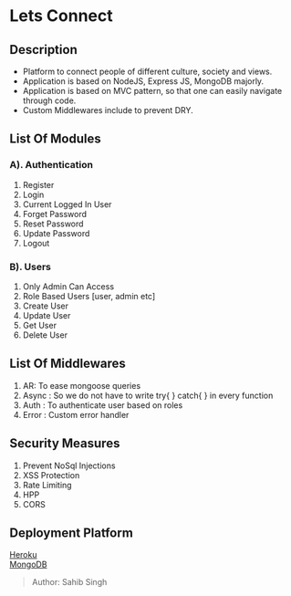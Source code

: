 # Lets Connect

## __Description__
- Platform to connect people of different culture, society and views.
- Application is based on NodeJS, Express JS, MongoDB majorly.
- Application is based on MVC pattern, so that one can easily navigate through code.
- Custom Middlewares include to prevent DRY.


## __List Of Modules__
### A). Authentication 
1. Register
2. Login
3. Current Logged In User
4. Forget Password
5. Reset Password
6. Update Password
7. Logout

### B). Users
1. Only Admin Can Access
2. Role Based Users [user, admin etc]
3. Create User
4. Update User
5. Get User
6. Delete User

## __List Of Middlewares__
1. AR: To ease mongoose queries
2. Async : So we do not have to write try{ } catch{ } in every function
3. Auth : To authenticate user based on roles
4. Error : Custom error handler

## Security Measures
1. Prevent NoSql Injections
2. XSS Protection
3. Rate Limiting
4. HPP
5. CORS

## Deployment Platform
[Heroku](https://www.heroku.com) \
[MongoDB](https://www.mongodb.com)


> Author: Sahib Singh